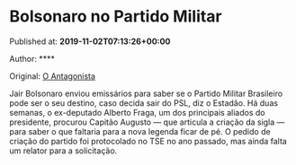 
# Bolsonaro no Partido Militar

Published at: **2019-11-02T07:13:26+00:00**

Author: ****

Original: [O Antagonista](https://www.oantagonista.com/brasil/bolsonaro-no-partido-militar/)

Jair Bolsonaro enviou emissários para saber se o Partido Militar Brasileiro pode ser o seu destino, caso decida sair do PSL, diz o Estadão.
Há duas semanas, o ex-deputado Alberto Fraga, um dos principais aliados do presidente, procurou Capitão Augusto — que articula a criação da sigla — para saber o que faltaria para a nova legenda ficar de pé.
O pedido de criação do partido foi protocolado no TSE no ano passado, mas ainda falta um relator para a solicitação.

